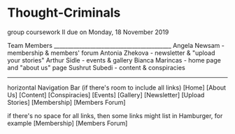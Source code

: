 # Thought-Criminals
group coursework II
due on Monday, 18 November 2019

Team Members __________________________________________
Angela Newsam     - membership & members' forum
Antonia Zhekova   - newsletter & "upload your stories"
Arthur Sidle      - events & gallery
Bianca Marincas   - home page and "about us" page
Sushrut Subedi    - content & conspiracies
_______________________________________________________


horizontal Navigation Bar (if there's room to include all links)
[Home]
[About Us]
[Content]
[Conspiracies]
[Events]
[Gallery]
[Newsletter]
[Upload Stories]
[Membership]
[Members Forum]

if there's no space for all links, then some links might list in Hamburger, for example
[Membership]
[Members Forum]
